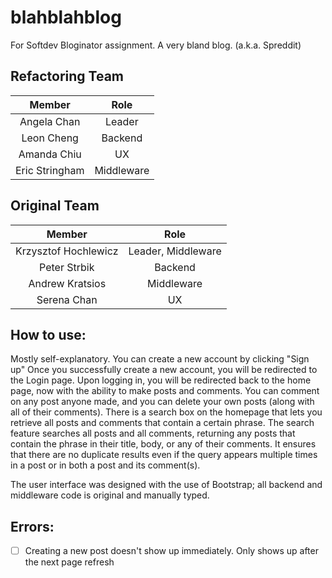 # blahblahblog
For Softdev Bloginator assignment.
A very bland blog. (a.k.a. Spreddit)


## Refactoring Team
|      **Member**      |            **Role**            |
|:--------------------:|:------------------------------:|
|Angela Chan           | Leader                         |
|Leon Cheng            | Backend                        |
|Amanda Chiu           | UX                             |
|Eric Stringham        | Middleware                     |


## Original Team
|      **Member**      |            **Role**            |
|:--------------------:|:------------------------------:|
|Krzysztof Hochlewicz  | Leader, Middleware             |
|Peter Strbik          | Backend                        |
|Andrew Kratsios       | Middleware                     |
|Serena Chan           | UX                             |

## How to use:
 Mostly self-explanatory.
 You can create a new account by clicking "Sign up"
 Once you successfully create a new account, you will be redirected to the Login page.
 Upon logging in, you will be redirected back to the home page, now with the ability to make posts and comments.
 You can comment on any post anyone made, and you can delete your own posts (along with all of their comments).
 There is a search box on the homepage that lets you retrieve all posts and comments that contain a certain phrase.
 The search feature searches all posts and all comments, returning any posts that contain the phrase in their title, body, or any of their comments. 
 It ensures that there are no duplicate results even if the query appears multiple times in a post or in both a post and its comment(s).
 
 The user interface was designed with the use of Bootstrap; all backend and middleware code is original and manually typed.


## Errors:
- [ ] Creating a new post doesn't show up immediately. Only shows up after the next page refresh